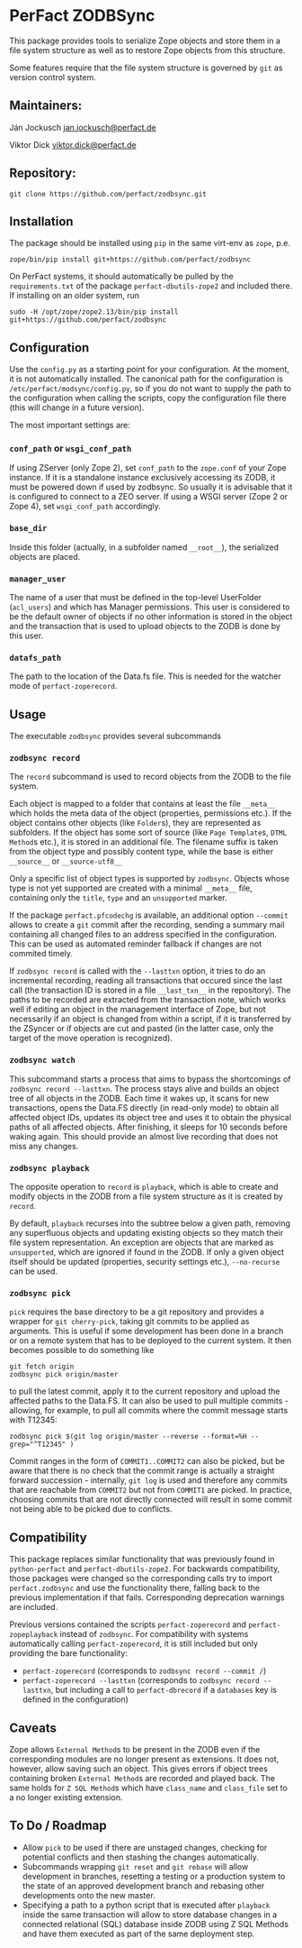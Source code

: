 # PerFact ZODBSync

This package provides tools to serialize Zope objects and store them in a file
system structure as well as to restore Zope objects from this structure.

Some features require that the file system structure is governed by `git` as
version control system.

## Maintainers:
Ján Jockusch <jan.jockusch@perfact.de>

Viktor Dick <viktor.dick@perfact.de>

## Repository:

    git clone https://github.com/perfact/zodbsync.git

## Installation

The package should be installed using `pip` in the same virt-env as `zope`, p.e.

    zope/bin/pip install git+https://github.com/perfact/zodbsync

On PerFact systems, it should automatically be pulled by the `requirements.txt`
of the package `perfact-dbutils-zope2` and included there. If installing on an
older system, run

    sudo -H /opt/zope/zope2.13/bin/pip install git+https://github.com/perfact/zodbsync

## Configuration

Use the `config.py` as a starting point for your configuration. At the moment,
it is not automatically installed. The canonical path for the configuration is
`/etc/perfact/modsync/config.py`, so if you do not want to supply the path to
the configuration when calling the scripts, copy the configuration file there
(this will change in a future version).

The most important settings are:
### `conf_path` or `wsgi_conf_path`
If using ZServer (only Zope 2), set `conf_path` to the `zope.conf` of your Zope
instance. If it is a standalone instance exclusively accessing its ZODB, it
must be powered down if used by zodbsync. So usually it is advisable that it is
configured to connect to a ZEO server. If using a WSGI server (Zope 2 or Zope
4), set `wsgi_conf_path` accordingly.

### `base_dir`
Inside this folder (actually, in a subfolder named `__root__`), the serialized
objects are placed. 

### `manager_user`
The name of a user that must be defined in the top-level UserFolder (`acl_users`)
and which has Manager permissions. This user is considered to be the default
owner of objects if no other information is stored in the object and the
transaction that is used to upload objects to the ZODB is done by this user.

### `datafs_path`
The path to the location of the Data.fs file. This is needed for the watcher
mode of `perfact-zoperecord`.

## Usage

The executable `zodbsync` provides several subcommands

### `zodbsync record`

The `record` subcommand is used to record objects from the ZODB to the file
system.

Each object is mapped to a folder that contains at least the file
`__meta__` which holds the meta data of the object (properties, permissions etc.). 
If the object contains other objects (like `Folder`s), they are represented as
subfolders. If the object has some sort of source (like `Page Template`s, `DTML
Method`s etc.), it is stored in an additional file. The filename suffix is
taken from the object type and possibly content type, while the base is either
`__source__` or `__source-utf8__`

Only a specific list of object types is supported by `zodbsync`. Objects whose
type is not yet supported are created with a minimal `__meta__` file,
containing only the `title`, `type` and an `unsupported` marker.

If the package `perfact.pfcodechg` is available, an additional option
`--commit` allows to create a `git` commit after the recording, sending a
summary mail containing all changed files to an address specified in the
configuration. This can be used as automated reminder fallback if changes are
not commited timely.

If `zodbsync record` is called with the `--lasttxn` option, it tries to do an
incremental recording, reading all transactions that occured since the last
call (the transaction ID is stored in a file `__last_txn__` in the repository).
The paths to be recorded are extracted from the transaction note, which works
well if editing an object in the management interface of Zope, but not
necessarily if an object is changed from within a script, if it is transferred
by the ZSyncer or if objects are cut and pasted (in the latter case, only the
target of the move operation is recognized).


### `zodbsync watch`

This subcommand starts a process that aims to bypass the shortcomings of
`zodbsync record --lasttxn`.  The process stays alive and builds an object tree
of all objects in the ZODB. Each time it wakes up, it scans for new
transactions, opens the Data.FS directly (in read-only mode) to obtain all
affected object IDs, updates its object tree and uses it to obtain the physical
paths of all affected objects. After finishing, it sleeps for 10 seconds before
waking again. This should provide an almost live recording that does not miss
any changes.


### `zodbsync playback`

The opposite operation to `record` is `playback`, which is able to create and
modify objects in the ZODB from a file system structure as it is created by
`record`. 

By default, `playback` recurses into the subtree below a given
path, removing any superfluous objects and updating existing objects so they
match their file system representation. An exception are objects that are
marked as `unsupported`, which are ignored if found in the ZODB. If only a
given object itself should be updated (properties, security settings etc.),
`--no-recurse` can be used.

### `zodbsync pick`

`pick` requires the base directory to be a git repository and provides a
wrapper for `git cherry-pick`, taking git commits to be applied as arguments.
This is useful if some development has been done in a branch or on a remote
system that has to be deployed to the current system. It then becomes possible
to do something like

    git fetch origin
    zodbsync pick origin/master

to pull the latest commit, apply it to the current repository and upload the
affected paths to the Data.FS. It can also be used to pull multiple commits -
allowing, for example, to pull all commits where the commit message starts with
T12345:

    zodbsync pick $(git log origin/master --reverse --format=%H --grep="^T12345" )

Commit ranges in the form of `COMMIT1..COMMIT2` can also be picked, but be
aware that there is no check that the commit range is actually a straight
forward succession - internally, `git log` is used and therefore any commits
that are reachable from `COMMIT2` but not from `COMMIT1` are picked. In
practice, choosing commits that are not directly connected will result in some
commit not being able to be picked due to conflicts.

## Compatibility
This package replaces similar functionality that was previously found in
`python-perfact` and `perfact-dbutils-zope2`. For backwards compatibility,
those packages were changed so the corresponding calls try to import
`perfact.zodbsync` and use the functionality there, falling back to the
previous implementation if that fails. Corresponding deprecation warnings are
included.

Previous versions contained the scripts `perfact-zoperecord` and
`perfact-zopeplayback` instead of `zodbsync`. For compatibility with systems
automatically calling `perfact-zoperecord`, it is still included but only
providing the bare functionality:

  * `perfact-zoperecord` (corresponds to `zodbsync record --commit /`)
  * `perfact-zoperecord --lasttxn` (corresponds to `zodbsync record --lasttxn`,
    but including a call to `perfact-dbrecord` if a `databases` key is defined
    in the configuration)

## Caveats

Zope allows `External Method`s to be present in the ZODB even if the
corresponding modules are no longer present as extensions. It does not,
however, allow saving such an object. This gives errors if object trees
containing broken `External Method`s are recorded and played back. The same
holds for `Z SQL Method`s which have `class_name` and `class_file` set to a no
longer existing extension.

## To Do / Roadmap

  * Allow `pick` to be used if there are unstaged changes, checking for
    potential conflicts and then stashing the changes automatically.
  * Subcommands wrapping `git reset` and `git rebase` will allow development in
    branches, resetting a testing or a production system to the state of an
    approved development branch and rebasing other developments onto the new
    master.
  * Specifying a path to a python script that is executed after `playback`
    inside the same transaction will allow to store database changes in a
    connected relational (SQL) database inside ZODB using Z SQL Methods and
    have them executed as part of the same deployment step.
